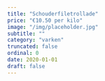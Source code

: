 ```yaml
---
title: "Schouderfiletrollade"
price: "€10.50 per kilo"
image: "/img/placeholder.jpg"
subtitle: ""
category: "varken"
truncated: false
ordinal: 0
date: 2020-01-01
draft: false
---
```

